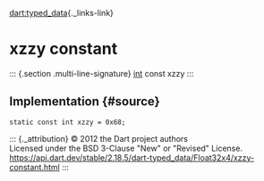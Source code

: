 [dart:typed\_data](../../dart-typed_data/dart-typed_data-library){._links-link}

xzzy constant
=============

::: {.section .multi-line-signature}
[int](../../dart-core/int-class) const xzzy
:::

Implementation {#source}
--------------

``` {.language-dart data-language="dart"}
static const int xzzy = 0x68;
```

::: {._attribution}
© 2012 the Dart project authors\
Licensed under the BSD 3-Clause \"New\" or \"Revised\" License.\
<https://api.dart.dev/stable/2.18.5/dart-typed_data/Float32x4/xzzy-constant.html>
:::
